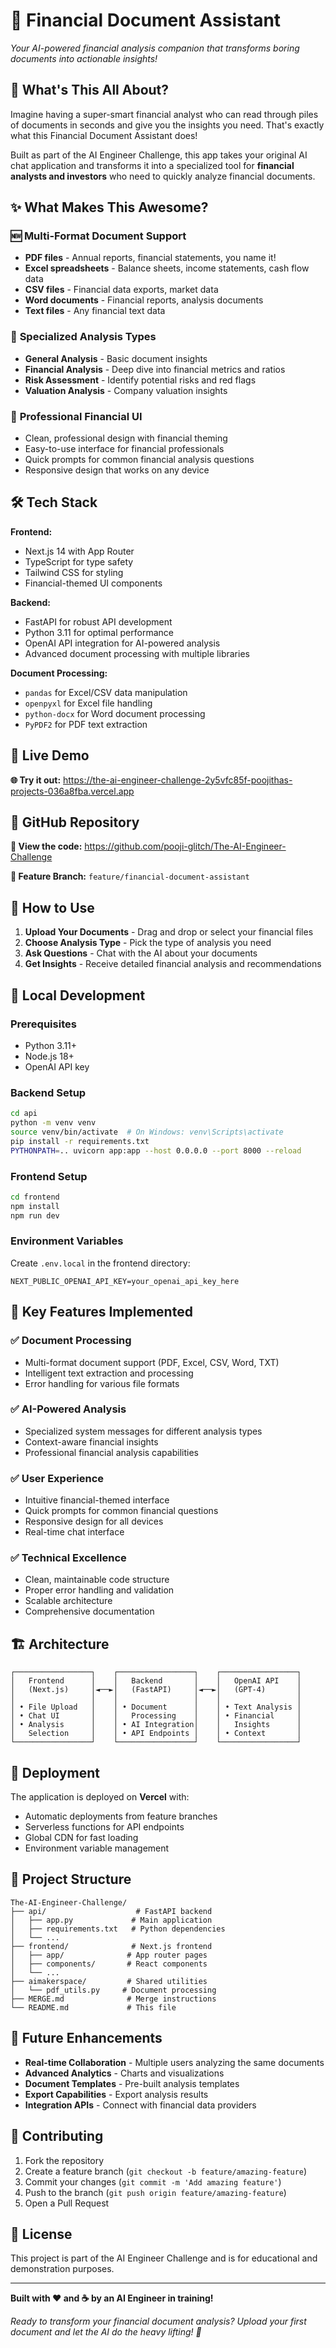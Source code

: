 # 🚀 Financial Document Assistant

*Your AI-powered financial analysis companion that transforms boring documents into actionable insights!*

## 🌟 What's This All About?

Imagine having a super-smart financial analyst who can read through piles of documents in seconds and give you the insights you need. That's exactly what this Financial Document Assistant does! 

Built as part of the AI Engineer Challenge, this app takes your original AI chat application and transforms it into a specialized tool for **financial analysts and investors** who need to quickly analyze financial documents.

## ✨ What Makes This Awesome?

### 🆕 **Multi-Format Document Support**
- **PDF files** - Annual reports, financial statements, you name it!
- **Excel spreadsheets** - Balance sheets, income statements, cash flow data
- **CSV files** - Financial data exports, market data
- **Word documents** - Financial reports, analysis documents
- **Text files** - Any financial text data

### 🎯 **Specialized Analysis Types**
- **General Analysis** - Basic document insights
- **Financial Analysis** - Deep dive into financial metrics and ratios
- **Risk Assessment** - Identify potential risks and red flags
- **Valuation Analysis** - Company valuation insights

### 🎨 **Professional Financial UI**
- Clean, professional design with financial theming
- Easy-to-use interface for financial professionals
- Quick prompts for common financial analysis questions
- Responsive design that works on any device

## 🛠️ Tech Stack

**Frontend:**
- Next.js 14 with App Router
- TypeScript for type safety
- Tailwind CSS for styling
- Financial-themed UI components

**Backend:**
- FastAPI for robust API development
- Python 3.11 for optimal performance
- OpenAI API integration for AI-powered analysis
- Advanced document processing with multiple libraries

**Document Processing:**
- `pandas` for Excel/CSV data manipulation
- `openpyxl` for Excel file handling
- `python-docx` for Word document processing
- `PyPDF2` for PDF text extraction

## 🚀 Live Demo

**🌐 Try it out:** https://the-ai-engineer-challenge-2y5vfc85f-poojithas-projects-036a8fba.vercel.app

## 📂 GitHub Repository

**🔗 View the code:** https://github.com/pooji-glitch/The-AI-Engineer-Challenge

**🌿 Feature Branch:** `feature/financial-document-assistant`

## 🎯 How to Use

1. **Upload Your Documents** - Drag and drop or select your financial files
2. **Choose Analysis Type** - Pick the type of analysis you need
3. **Ask Questions** - Chat with the AI about your documents
4. **Get Insights** - Receive detailed financial analysis and recommendations

## 🔧 Local Development

### Prerequisites
- Python 3.11+
- Node.js 18+
- OpenAI API key

### Backend Setup
```bash
cd api
python -m venv venv
source venv/bin/activate  # On Windows: venv\Scripts\activate
pip install -r requirements.txt
PYTHONPATH=.. uvicorn app:app --host 0.0.0.0 --port 8000 --reload
```

### Frontend Setup
```bash
cd frontend
npm install
npm run dev
```

### Environment Variables
Create `.env.local` in the frontend directory:
```env
NEXT_PUBLIC_OPENAI_API_KEY=your_openai_api_key_here
```

## 🎉 Key Features Implemented

### ✅ **Document Processing**
- Multi-format document support (PDF, Excel, CSV, Word, TXT)
- Intelligent text extraction and processing
- Error handling for various file formats

### ✅ **AI-Powered Analysis**
- Specialized system messages for different analysis types
- Context-aware financial insights
- Professional financial analysis capabilities

### ✅ **User Experience**
- Intuitive financial-themed interface
- Quick prompts for common financial questions
- Responsive design for all devices
- Real-time chat interface

### ✅ **Technical Excellence**
- Clean, maintainable code structure
- Proper error handling and validation
- Scalable architecture
- Comprehensive documentation

## 🏗️ Architecture

```
┌─────────────────┐    ┌─────────────────┐    ┌─────────────────┐
│   Frontend      │    │   Backend       │    │   OpenAI API    │
│   (Next.js)     │◄──►│   (FastAPI)     │◄──►│   (GPT-4)       │
│                 │    │                 │    │                 │
│ • File Upload   │    │ • Document      │    │ • Text Analysis │
│ • Chat UI       │    │   Processing    │    │ • Financial     │
│ • Analysis      │    │ • AI Integration│    │   Insights      │
│   Selection     │    │ • API Endpoints │    │ • Context       │
└─────────────────┘    └─────────────────┘    └─────────────────┘
```

## 🚀 Deployment

The application is deployed on **Vercel** with:
- Automatic deployments from feature branches
- Serverless functions for API endpoints
- Global CDN for fast loading
- Environment variable management

## 📝 Project Structure

```
The-AI-Engineer-Challenge/
├── api/                    # FastAPI backend
│   ├── app.py             # Main application
│   ├── requirements.txt   # Python dependencies
│   └── ...
├── frontend/              # Next.js frontend
│   ├── app/              # App router pages
│   ├── components/       # React components
│   └── ...
├── aimakerspace/         # Shared utilities
│   └── pdf_utils.py     # Document processing
├── MERGE.md              # Merge instructions
└── README.md             # This file
```

## 🎯 Future Enhancements

- **Real-time Collaboration** - Multiple users analyzing the same documents
- **Advanced Analytics** - Charts and visualizations
- **Document Templates** - Pre-built analysis templates
- **Export Capabilities** - Export analysis results
- **Integration APIs** - Connect with financial data providers

## 🤝 Contributing

1. Fork the repository
2. Create a feature branch (`git checkout -b feature/amazing-feature`)
3. Commit your changes (`git commit -m 'Add amazing feature'`)
4. Push to the branch (`git push origin feature/amazing-feature`)
5. Open a Pull Request

## 📄 License

This project is part of the AI Engineer Challenge and is for educational and demonstration purposes.

---

**Built with ❤️ and ☕ by an AI Engineer in training!**

*Ready to transform your financial document analysis? Upload your first document and let the AI do the heavy lifting! 🚀* 